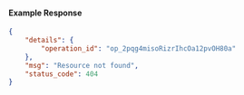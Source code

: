 <!-- Code generated for API Clients. DO NOT EDIT. -->

#### Example Response

```json
{
	"details": {
		"operation_id": "op_2pqg4misoRizrIhcOa12pvOH80a"
	},
	"msg": "Resource not found",
	"status_code": 404
}
```
